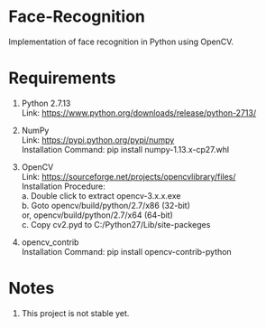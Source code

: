 # Face-Recognition
Implementation of face recognition in Python using OpenCV.

# Requirements
1. Python 2.7.13  
   Link: https://www.python.org/downloads/release/python-2713/  

2. NumPy  
   Link: https://pypi.python.org/pypi/numpy  
   Installation Command: pip install numpy-1.13.x-cp27.whl  

3. OpenCV  
   Link: https://sourceforge.net/projects/opencvlibrary/files/  
   Installation Procedure:  
   a. Double click to extract opencv-3.x.x.exe  
   b. Goto opencv/build/python/2.7/x86 (32-bit)  
      or, opencv/build/python/2.7/x64 (64-bit)  
   c. Copy cv2.pyd to C:/Python27/Lib/site-packeges  

4. opencv_contrib  
   Installation Command: pip install opencv-contrib-python  

# Notes
1) This project is not stable yet.  
